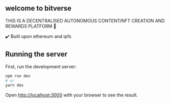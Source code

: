 
## welcome to bitverse

THIS IS A DECENTRALISED AUTONOMOUS CONTENT/NFT CREATION AND REWARDS PLATFORM 🤍

✔️ Built upon ethereum and ipfs


## Running the server

First, run the development server:

```bash
npm run dev
# or
yarn dev
```

Open [http://localhost:3000](http://localhost:3000) with your browser to see the result.
